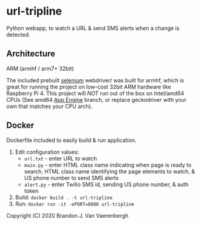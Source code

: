 # url-tripline
Python webapp, to watch a URL &amp; send SMS alerts when a change is detected.

## Architecture
ARM (armhf / arm7+ 32bit)

The included prebuilt [selenium](https://github.com/SeleniumHQ/selenium) webdriver/ was built for armhf, which is great for running the project on low-cost 32bit ARM hardware like Raspberry Pi 4. This project will *NOT* run out of the box on Intel/amd64 CPUs (See amd64 [App Engine](https://github.com/bjamesv/url-tripline/tree/gae-custom-runtime1/webdrivers) branch, or replace geckodriver with your own that matches your CPU arch).

## Docker
Dockerfile included to easily build & run application.

1) Edit configuration values:
    * `url.txt` - enter URL to watch
    * `main.py` - enter HTML class name indicating when page is ready to search, HTML class name identifying the page elements to watch, & US phone number to send SMS alerts
    * `alert.py` - enter Twilio SMS id, sending US phone number, & auth token
2) Build: `docker build . -t url-tripline`
3) Run: `docker run -it -ePORT=8080 url-tripline`

Copyright (C) 2020 Brandon J. Van Vaerenbergh
